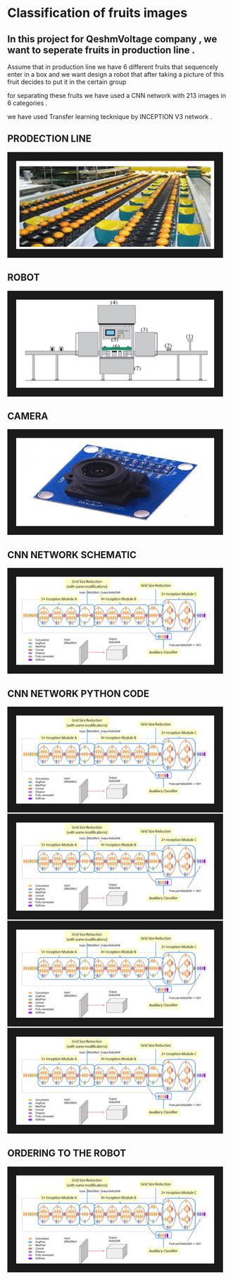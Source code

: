 # Classification of fruits images

## In this project for QeshmVoltage company , we want to seperate fruits in production line .

Assume that in production line we have 6 different fruits that sequencely enter in a box and we want design a robot that after taking a picture of this fruit decides to put it in the certain group  


for separating these fruits we have used a CNN network with 213 images in 6 categories .

we have used Transfer learning tecknique by INCEPTION V3 network .


## PRODECTION LINE
<img src="fruit.PNG" width="450" height="200" border="20" title="blood cells">


## ROBOT
<img src="robot.PNG" width="450" height="200" border="20" title="blood cells">


## CAMERA
<img src="camera.PNG" width="450" height="200" border="20" title="blood cells">


## CNN NETWORK SCHEMATIC
<img src="cnn.PNG" width="450" height="200" border="20" title="blood cells">


## CNN NETWORK PYTHON CODE
<img src="cnn.PNG" width="450" height="200" border="20" title="blood cells">
<img src="cnn.PNG" width="450" height="200" border="20" title="blood cells">
<img src="cnn.PNG" width="450" height="200" border="20" title="blood cells">
<img src="cnn.PNG" width="450" height="200" border="20" title="blood cells">

## ORDERING TO THE ROBOT 
<img src="cnn.PNG" width="450" height="200" border="20" title="blood cells">



